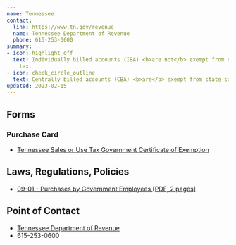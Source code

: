 ```yaml
---
name: Tennessee
contact:
  link: https://www.tn.gov/revenue
  name: Tennessee Department of Revenue
  phone: 615-253-0600
summary:
- icon: highlight_off
  text: Individually billed accounts (IBA) <b>are not</b> exempt from state sales
    tax.
- icon: check_circle_outline
  text: Centrally billed accounts (CBA) <b>are</b> exempt from state sales tax.
updated: 2023-02-15
---
```


## Forms

### Purchase Card

* [Tennessee Sales or Use Tax Government Certificate of Exemption](https://www.tn.gov/revenue/taxes/sales-and-use-tax/forms.html)

## Laws, Regulations, Policies

* [09-01 - Purchases by Government Employees [PDF, 2 pages]](https://www.tn.gov/content/dam/tn/revenue/documents/notices/sales/sales09-01.pdf)

## Point of Contact
- [Tennessee Department of Revenue](https://www.tn.gov/revenue)
- 615-253-0600